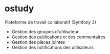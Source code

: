 # ostudy

Plateforme de travail collaboratif (Symfony 3)

- Gestion des groupes d'utilisateur
- Gestion des publications et des commentaires
- Gestion des pièces jointes
- Gestion des notifications des utilisateurs
